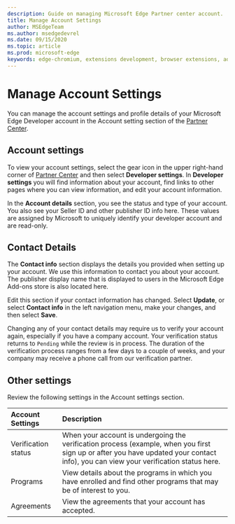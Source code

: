 ```yaml
---
description: Guide on managing Microsoft Edge Partner center account.
title: Manage Account Settings
author: MSEdgeTeam
ms.author: msedgedevrel
ms.date: 09/15/2020
ms.topic: article
ms.prod: microsoft-edge
keywords: edge-chromium, extensions development, browser extensions, addons, partner center, developer
---
```


# Manage Account Settings  

You can manage the account settings and profile details of your Microsoft Edge Developer account in the Account setting section of the [Partner Center][MicrosoftPartnerCenter].  

## Account settings  

To view your account settings, select the gear icon in the upper right-hand corner of [Partner Center][MicrosoftPartnerCenter] and then select **Developer settings**.  In **Developer settings** you will find information about your account, find links to other pages where you can view information, and edit your account information.  

In the **Account details** section, you see the status and type of your account.  You also see your Seller ID and other publisher ID info here.  These values are assigned by Microsoft to uniquely identify your developer account and are read-only.  

## Contact Details  

The **Contact info** section displays the details you provided when setting up your account.  We use this information to contact you about your account.  The publisher display name that is displayed to users in the Microsoft Edge Add-ons store is also located here. 
  
Edit this section if your contact information has changed. Select **Update**, or select **Contact info** in the left navigation menu, make your changes, and then select **Save**.  

Changing any of your contact details may require us to verify your account again, especially if you have a company account.  Your verification status returns to `Pending` while the review is in process.  The duration of the verification process ranges from a few days to a couple of weeks, and your company may receive a phone call from our verification partner.  

## Other settings  

Review the following settings in the Account settings section.  

| Account Settings | Description |  
|:--- |:--- |  
| Verification status | When your account is undergoing the verification process \(example, when you first sign up or after you have updated your contact info\), you can view your verification status here. |  
| Programs | View details about the programs in which you have enrolled and find other programs that may be of interest to you.  
| Agreements | View the agreements that your account has accepted. |  

<!-- image links -->  

<!-- links -->  

[MicrosoftPartnerCenter]: https://partner.microsoft.com/dashboard/microsoftedge/public/login?ref=dd "Partner Center"  
